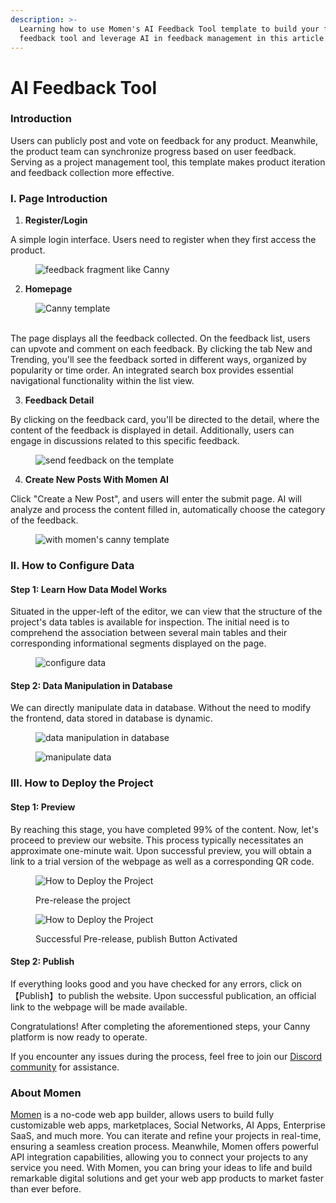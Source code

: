 ```yaml
---
description: >-
  Learning how to use Momen's AI Feedback Tool template to build your first
  feedback tool and leverage AI in feedback management in this article.
---
```


# AI Feedback Tool

### **Introduction**

Users can publicly post and vote on feedback for any product. Meanwhile, the product team can synchronize progress based on user feedback. Serving as a project management tool, this template makes product iteration and feedback collection more effective.

### **I. Page Introduction**

1. **Register/Login**

A simple login interface. Users need to register when they first access the product.

<figure><img src="../.gitbook/assets/0 (20).png" alt="feedback fragment like Canny"><figcaption></figcaption></figure>

2. **Homepage**

<figure><img src="../.gitbook/assets/1 (20).png" alt="Canny template"><figcaption></figcaption></figure>

\
The page displays all the feedback collected. On the feedback list, users can upvote and comment on each feedback. By clicking the tab New and Trending, you'll see the feedback sorted in different ways, organized by popularity or time order. An integrated search box provides essential navigational functionality within the list view.

3. **Feedback Detail**

By clicking on the feedback card, you'll be directed to the detail, where the content of the feedback is displayed in detail. Additionally, users can engage in discussions related to this specific feedback.

<figure><img src="../.gitbook/assets/2 (17).png" alt="send feedback on the template"><figcaption></figcaption></figure>

4. **Create New Posts With Momen AI**

Click "Create a New Post", and users will enter the submit page. AI will analyze and process the content filled in, automatically choose the category of the feedback.

<figure><img src="../.gitbook/assets/4 (12).png" alt=" with momen&#x27;s canny template "><figcaption></figcaption></figure>

### **II. How to Configure Data**

#### **Step 1: Learn How Data Model Works**

Situated in the upper-left of the editor, we can view that the structure of the project's data tables is available for inspection. The initial need is to comprehend the association between several main tables and their corresponding informational segments displayed on the page.

<figure><img src="../.gitbook/assets/5 (7).png" alt="configure data"><figcaption></figcaption></figure>

#### **Step 2: Data Manipulation in Database**

We can directly manipulate data in database. Without the need to modify the frontend, data stored in database is dynamic.

<figure><img src="../.gitbook/assets/6 (7).png" alt="data manipulation in database"><figcaption></figcaption></figure>

<figure><img src="../.gitbook/assets/7 (5).png" alt="manipulate data"><figcaption></figcaption></figure>

### **III. How to Deploy the Project**

#### **Step 1: Preview**

By reaching this stage, you have completed 99% of the content. Now, let's proceed to preview our website. This process typically necessitates an approximate one-minute wait. Upon successful preview, you will obtain a link to a trial version of the webpage as well as a corresponding QR code.

<figure><img src="../.gitbook/assets/8 (3).png" alt="How to Deploy the Project"><figcaption><p>Pre-release the project</p></figcaption></figure>



<figure><img src="../.gitbook/assets/9 (2).png" alt="How to Deploy the Project"><figcaption><p>Successful Pre-release, publish Button Activated</p></figcaption></figure>

#### **Step 2: Publish**

If everything looks good and you have checked for any errors, click on【Publish】to publish the website. Upon successful publication, an official link to the webpage will be made available.

Congratulations! After completing the aforementioned steps, your Canny platform is now ready to operate.

If you encounter any issues during the process, feel free to join our [Discord community](https://discord.com/invite/UCyhySSXfz.) for assistance.

### **About Momen**

[Momen](https://momen.app/?channel=blog-about) is a no-code web app builder, allows users to build fully customizable web apps, marketplaces, Social Networks, AI Apps, Enterprise SaaS, and much more. You can iterate and refine your projects in real-time, ensuring a seamless creation process. Meanwhile, Momen offers powerful API integration capabilities, allowing you to connect your projects to any service you need. With Momen, you can bring your ideas to life and build remarkable digital solutions and get your web app products to market faster than ever before.
